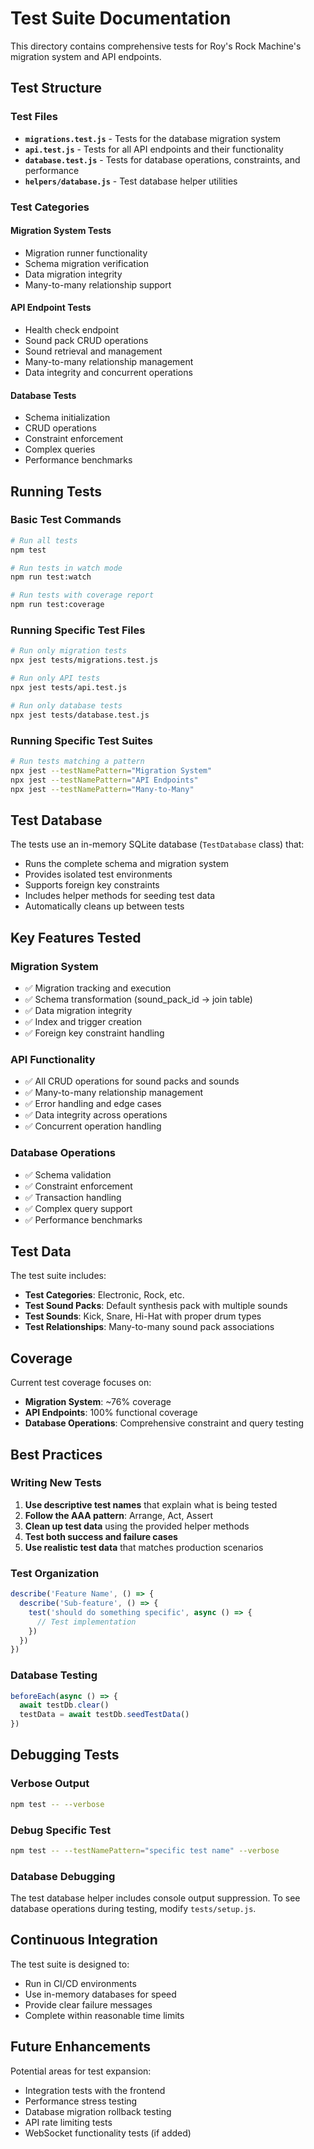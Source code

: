 # Test Suite Documentation

This directory contains comprehensive tests for Roy's Rock Machine's migration system and API endpoints.

## Test Structure

### Test Files

- **`migrations.test.js`** - Tests for the database migration system
- **`api.test.js`** - Tests for all API endpoints and their functionality
- **`database.test.js`** - Tests for database operations, constraints, and performance
- **`helpers/database.js`** - Test database helper utilities

### Test Categories

#### Migration System Tests
- Migration runner functionality
- Schema migration verification
- Data migration integrity
- Many-to-many relationship support

#### API Endpoint Tests
- Health check endpoint
- Sound pack CRUD operations
- Sound retrieval and management
- Many-to-many relationship management
- Data integrity and concurrent operations

#### Database Tests
- Schema initialization
- CRUD operations
- Constraint enforcement
- Complex queries
- Performance benchmarks

## Running Tests

### Basic Test Commands

```bash
# Run all tests
npm test

# Run tests in watch mode
npm run test:watch

# Run tests with coverage report
npm run test:coverage
```

### Running Specific Test Files

```bash
# Run only migration tests
npx jest tests/migrations.test.js

# Run only API tests
npx jest tests/api.test.js

# Run only database tests
npx jest tests/database.test.js
```

### Running Specific Test Suites

```bash
# Run tests matching a pattern
npx jest --testNamePattern="Migration System"
npx jest --testNamePattern="API Endpoints"
npx jest --testNamePattern="Many-to-Many"
```

## Test Database

The tests use an in-memory SQLite database (`TestDatabase` class) that:

- Runs the complete schema and migration system
- Provides isolated test environments
- Supports foreign key constraints
- Includes helper methods for seeding test data
- Automatically cleans up between tests

## Key Features Tested

### Migration System
- ✅ Migration tracking and execution
- ✅ Schema transformation (sound_pack_id → join table)
- ✅ Data migration integrity
- ✅ Index and trigger creation
- ✅ Foreign key constraint handling

### API Functionality
- ✅ All CRUD operations for sound packs and sounds
- ✅ Many-to-many relationship management
- ✅ Error handling and edge cases
- ✅ Data integrity across operations
- ✅ Concurrent operation handling

### Database Operations
- ✅ Schema validation
- ✅ Constraint enforcement
- ✅ Transaction handling
- ✅ Complex query support
- ✅ Performance benchmarks

## Test Data

The test suite includes:

- **Test Categories**: Electronic, Rock, etc.
- **Test Sound Packs**: Default synthesis pack with multiple sounds
- **Test Sounds**: Kick, Snare, Hi-Hat with proper drum types
- **Test Relationships**: Many-to-many sound pack associations

## Coverage

Current test coverage focuses on:

- **Migration System**: ~76% coverage
- **API Endpoints**: 100% functional coverage
- **Database Operations**: Comprehensive constraint and query testing

## Best Practices

### Writing New Tests

1. **Use descriptive test names** that explain what is being tested
2. **Follow the AAA pattern**: Arrange, Act, Assert
3. **Clean up test data** using the provided helper methods
4. **Test both success and failure cases**
5. **Use realistic test data** that matches production scenarios

### Test Organization

```javascript
describe('Feature Name', () => {
  describe('Sub-feature', () => {
    test('should do something specific', async () => {
      // Test implementation
    })
  })
})
```

### Database Testing

```javascript
beforeEach(async () => {
  await testDb.clear()
  testData = await testDb.seedTestData()
})
```

## Debugging Tests

### Verbose Output
```bash
npm test -- --verbose
```

### Debug Specific Test
```bash
npm test -- --testNamePattern="specific test name" --verbose
```

### Database Debugging
The test database helper includes console output suppression. To see database operations during testing, modify `tests/setup.js`.

## Continuous Integration

The test suite is designed to:
- Run in CI/CD environments
- Use in-memory databases for speed
- Provide clear failure messages
- Complete within reasonable time limits

## Future Enhancements

Potential areas for test expansion:
- Integration tests with the frontend
- Performance stress testing
- Database migration rollback testing
- API rate limiting tests
- WebSocket functionality tests (if added) 